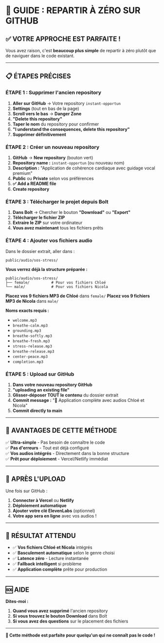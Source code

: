 # 🔄 GUIDE : REPARTIR À ZÉRO SUR GITHUB

## ✅ **VOTRE APPROCHE EST PARFAITE !**

Vous avez raison, c'est **beaucoup plus simple** de repartir à zéro plutôt que de naviguer dans le code existant.

---

## 📋 **ÉTAPES PRÉCISES**

### **ÉTAPE 1 : Supprimer l'ancien repository**

1. **Aller sur GitHub** → Votre repository `instant-opportun`
2. **Settings** (tout en bas de la page)
3. **Scroll vers le bas** → **Danger Zone**
4. **"Delete this repository"**
5. **Taper le nom** du repository pour confirmer
6. **"I understand the consequences, delete this repository"**
7. **Supprimer définitivement**

### **ÉTAPE 2 : Créer un nouveau repository**

1. **GitHub** → **New repository** (bouton vert)
2. **Repository name :** `instant-opportun` (ou nouveau nom)
3. **Description :** "Application de cohérence cardiaque avec guidage vocal premium"
4. **Public** ou **Private** selon vos préférences
5. **✅ Add a README file**
6. **Create repository**

### **ÉTAPE 3 : Télécharger le projet depuis Bolt**

1. **Dans Bolt** → Chercher le bouton **"Download"** ou **"Export"**
2. **Télécharger le fichier ZIP**
3. **Extraire le ZIP** sur votre ordinateur
4. **Vous avez maintenant** tous les fichiers prêts

### **ÉTAPE 4 : Ajouter vos fichiers audio**

Dans le dossier extrait, aller dans :
```
public/audio/sos-stress/
```

**Vous verrez déjà la structure préparée :**
```
public/audio/sos-stress/
├── female/          # Pour vos fichiers Chloé
└── male/            # Pour vos fichiers Nicola
```

**Placez vos 9 fichiers MP3 de Chloé** dans `female/`
**Placez vos 9 fichiers MP3 de Nicola** dans `male/`

**Noms exacts requis :**
- `welcome.mp3`
- `breathe-calm.mp3`
- `grounding.mp3`
- `breathe-softly.mp3`
- `breathe-fresh.mp3`
- `stress-release.mp3`
- `breathe-release.mp3`
- `center-peace.mp3`
- `completion.mp3`

### **ÉTAPE 5 : Upload sur GitHub**

1. **Dans votre nouveau repository GitHub**
2. **"uploading an existing file"**
3. **Glisser-déposer TOUT le contenu** du dossier extrait
4. **Commit message :** "🎵 Application complète avec audios Chloé et Nicola"
5. **Commit directly to main**

---

## 🎯 **AVANTAGES DE CETTE MÉTHODE**

✅ **Ultra-simple** - Pas besoin de connaître le code  
✅ **Pas d'erreurs** - Tout est déjà configuré  
✅ **Vos audios intégrés** - Directement dans la bonne structure  
✅ **Prêt pour déploiement** - Vercel/Netlify immédiat  

---

## 🚀 **APRÈS L'UPLOAD**

Une fois sur GitHub :

1. **Connecter à Vercel** ou **Netlify**
2. **Déploiement automatique**
3. **Ajouter votre clé ElevenLabs** (optionnel)
4. **Votre app sera en ligne** avec vos audios !

---

## 🎵 **RÉSULTAT ATTENDU**

- ✅ **Vos fichiers Chloé et Nicola** intégrés
- ✅ **Basculement automatique** selon le genre choisi
- ✅ **Latence zéro** - Lecture instantanée
- ✅ **Fallback intelligent** si problème
- ✅ **Application complète** prête pour production

---

## 🆘 **AIDE**

**Dites-moi :**
1. **Quand vous avez supprimé** l'ancien repository
2. **Si vous trouvez le bouton Download** dans Bolt
3. **Si vous avez des questions** sur le placement des fichiers

---

**🎯 Cette méthode est parfaite pour quelqu'un qui ne connaît pas le code !**